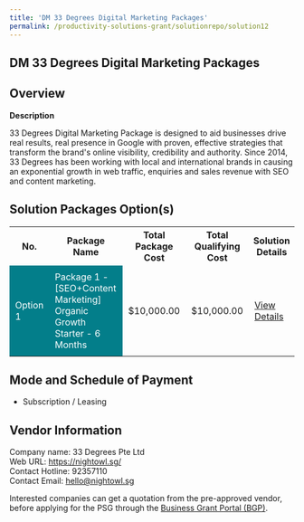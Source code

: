 ```yaml
---
title: 'DM 33 Degrees Digital Marketing Packages'
permalink: /productivity-solutions-grant/solutionrepo/solution12
---
```


## DM 33 Degrees Digital Marketing Packages

## Overview

**Description**

33 Degrees Digital Marketing Package is designed to aid businesses drive real results, real presence in Google with proven, effective strategies that transform the brand's online visibility, credibility and authority. Since 2014, 33 Degrees has been working with local and international brands in causing an exponential growth in web traffic, enquiries and sales revenue with SEO and content marketing.

## Solution Packages Option(s)

<table>
<tr>
<th><b>No.</b></th>
<th><b>Package Name</b></th>
<th><b>Total Package Cost</b></th>
<th><b>Total Qualifying Cost</b></th>
<th><b>Solution Details</b></th>
</tr>
<tr>
<td style='padding: 10px; background-color: #037E8A; color: #FFFFFF;'>Option 1</td>
<td style='padding: 10px; background-color: #037E8A; color: #FFFFFF;'>Package 1 - [SEO+Content Marketing] Organic Growth Starter - 6 Months</td>
<td style='padding: 10px;'>$10,000.00</td>
<td style='padding: 10px;'>$10,000.00</td>
<td style='padding: 10px;'><a href='/images/psg/33Degrees_DM_Desensitised_Annex_3.pdf' target='_blank'>View Details</a></td>
</tr>
</table>

## Mode and Schedule of Payment

 - Subscription / Leasing

## Vendor Information

 Company name: 33 Degrees Pte Ltd<br>Web URL: https://nightowl.sg/<br>Contact Hotline: 92357110<br>Contact Email: hello@nightowl.sg

Interested companies can get a quotation from the pre-approved vendor, before applying for the PSG through the <a href='https://www.businessgrants.gov.sg/' target='_blank' rel='noopener'>Business Grant Portal (BGP)</a>.

<script src="/jquery/resize-tables.js"></script>

